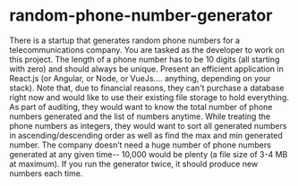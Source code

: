 # random-phone-number-generator
There is a startup that generates random phone numbers for a telecommunications company. You are tasked as the developer to work on this project. The length of a phone number has to be 10 digits (all starting with zero) and should always be unique. Present an efficient application in React.js (or Angular, or Node, or VueJs…. anything, depending on your stack).   Note that, due to financial reasons, they can't purchase a database right now and would like to use their existing file storage to hold everything. As part of auditing, they would want to know the total number of phone numbers generated and the list of numbers anytime. While treating the phone numbers as integers, they would want to sort all generated numbers in ascending/descending order as well as find the max and min generated number. The company doesn’t need a huge number of phone numbers generated at any given time-- 10,000 would be plenty (a file size of 3-4 MB at maximum). If you run the generator twice, it should produce new numbers each time.
